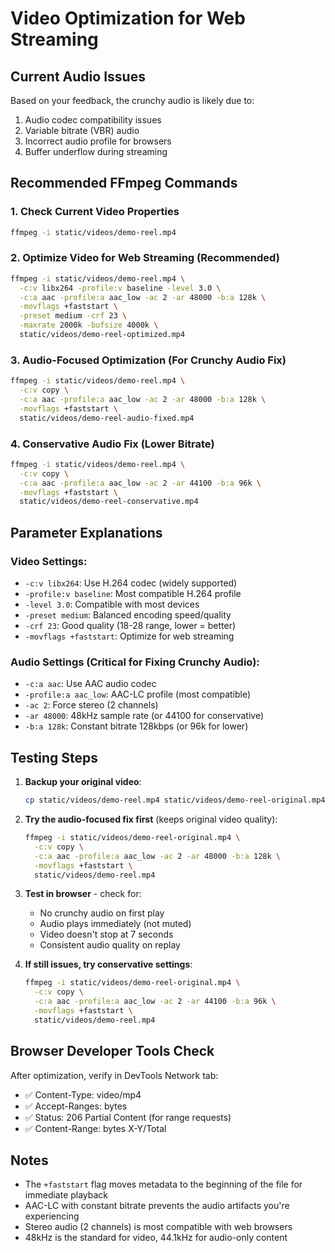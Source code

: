 # Video Optimization for Web Streaming

## Current Audio Issues
Based on your feedback, the crunchy audio is likely due to:
1. Audio codec compatibility issues
2. Variable bitrate (VBR) audio
3. Incorrect audio profile for browsers
4. Buffer underflow during streaming

## Recommended FFmpeg Commands

### 1. Check Current Video Properties
```bash
ffmpeg -i static/videos/demo-reel.mp4
```

### 2. Optimize Video for Web Streaming (Recommended)
```bash
ffmpeg -i static/videos/demo-reel.mp4 \
  -c:v libx264 -profile:v baseline -level 3.0 \
  -c:a aac -profile:a aac_low -ac 2 -ar 48000 -b:a 128k \
  -movflags +faststart \
  -preset medium -crf 23 \
  -maxrate 2000k -bufsize 4000k \
  static/videos/demo-reel-optimized.mp4
```

### 3. Audio-Focused Optimization (For Crunchy Audio Fix)
```bash
ffmpeg -i static/videos/demo-reel.mp4 \
  -c:v copy \
  -c:a aac -profile:a aac_low -ac 2 -ar 48000 -b:a 128k \
  -movflags +faststart \
  static/videos/demo-reel-audio-fixed.mp4
```

### 4. Conservative Audio Fix (Lower Bitrate)
```bash
ffmpeg -i static/videos/demo-reel.mp4 \
  -c:v copy \
  -c:a aac -profile:a aac_low -ac 2 -ar 44100 -b:a 96k \
  -movflags +faststart \
  static/videos/demo-reel-conservative.mp4
```

## Parameter Explanations

### Video Settings:
- `-c:v libx264`: Use H.264 codec (widely supported)
- `-profile:v baseline`: Most compatible H.264 profile
- `-level 3.0`: Compatible with most devices
- `-preset medium`: Balanced encoding speed/quality
- `-crf 23`: Good quality (18-28 range, lower = better)
- `-movflags +faststart`: Optimize for web streaming

### Audio Settings (Critical for Fixing Crunchy Audio):
- `-c:a aac`: Use AAC audio codec
- `-profile:a aac_low`: AAC-LC profile (most compatible)
- `-ac 2`: Force stereo (2 channels)
- `-ar 48000`: 48kHz sample rate (or 44100 for conservative)
- `-b:a 128k`: Constant bitrate 128kbps (or 96k for lower)

## Testing Steps

1. **Backup your original video**:
   ```bash
   cp static/videos/demo-reel.mp4 static/videos/demo-reel-original.mp4
   ```

2. **Try the audio-focused fix first** (keeps original video quality):
   ```bash
   ffmpeg -i static/videos/demo-reel-original.mp4 \
     -c:v copy \
     -c:a aac -profile:a aac_low -ac 2 -ar 48000 -b:a 128k \
     -movflags +faststart \
     static/videos/demo-reel.mp4
   ```

3. **Test in browser** - check for:
   - No crunchy audio on first play
   - Audio plays immediately (not muted)
   - Video doesn't stop at 7 seconds
   - Consistent audio quality on replay

4. **If still issues, try conservative settings**:
   ```bash
   ffmpeg -i static/videos/demo-reel-original.mp4 \
     -c:v copy \
     -c:a aac -profile:a aac_low -ac 2 -ar 44100 -b:a 96k \
     -movflags +faststart \
     static/videos/demo-reel.mp4
   ```

## Browser Developer Tools Check

After optimization, verify in DevTools Network tab:
- ✅ Content-Type: video/mp4
- ✅ Accept-Ranges: bytes
- ✅ Status: 206 Partial Content (for range requests)
- ✅ Content-Range: bytes X-Y/Total

## Notes
- The `+faststart` flag moves metadata to the beginning of the file for immediate playback
- AAC-LC with constant bitrate prevents the audio artifacts you're experiencing
- Stereo audio (2 channels) is most compatible with web browsers
- 48kHz is the standard for video, 44.1kHz for audio-only content
